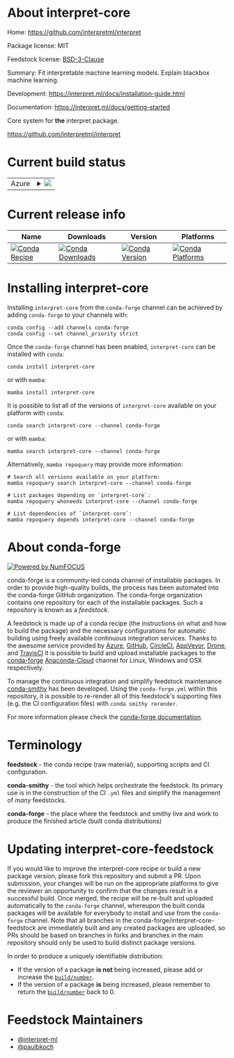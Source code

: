 About interpret-core
====================

Home: https://github.com/interpretml/interpret

Package license: MIT

Feedstock license: [BSD-3-Clause](https://github.com/conda-forge/interpret-core-feedstock/blob/main/LICENSE.txt)

Summary: Fit interpretable machine learning models. Explain blackbox machine learning.

Development: https://interpret.ml/docs/installation-guide.html

Documentation: https://interpret.ml/docs/getting-started

Core system for **the** interpret package.

https://github.com/interpretml/interpret


Current build status
====================


<table>
    
  <tr>
    <td>Azure</td>
    <td>
      <details>
        <summary>
          <a href="https://dev.azure.com/conda-forge/feedstock-builds/_build/latest?definitionId=18587&branchName=main">
            <img src="https://dev.azure.com/conda-forge/feedstock-builds/_apis/build/status/interpret-core-feedstock?branchName=main">
          </a>
        </summary>
        <table>
          <thead><tr><th>Variant</th><th>Status</th></tr></thead>
          <tbody><tr>
              <td>linux_64_python3.10.____cpython</td>
              <td>
                <a href="https://dev.azure.com/conda-forge/feedstock-builds/_build/latest?definitionId=18587&branchName=main">
                  <img src="https://dev.azure.com/conda-forge/feedstock-builds/_apis/build/status/interpret-core-feedstock?branchName=main&jobName=linux&configuration=linux%20linux_64_python3.10.____cpython" alt="variant">
                </a>
              </td>
            </tr><tr>
              <td>linux_64_python3.11.____cpython</td>
              <td>
                <a href="https://dev.azure.com/conda-forge/feedstock-builds/_build/latest?definitionId=18587&branchName=main">
                  <img src="https://dev.azure.com/conda-forge/feedstock-builds/_apis/build/status/interpret-core-feedstock?branchName=main&jobName=linux&configuration=linux%20linux_64_python3.11.____cpython" alt="variant">
                </a>
              </td>
            </tr><tr>
              <td>linux_64_python3.7.____cpython</td>
              <td>
                <a href="https://dev.azure.com/conda-forge/feedstock-builds/_build/latest?definitionId=18587&branchName=main">
                  <img src="https://dev.azure.com/conda-forge/feedstock-builds/_apis/build/status/interpret-core-feedstock?branchName=main&jobName=linux&configuration=linux%20linux_64_python3.7.____cpython" alt="variant">
                </a>
              </td>
            </tr><tr>
              <td>linux_64_python3.8.____cpython</td>
              <td>
                <a href="https://dev.azure.com/conda-forge/feedstock-builds/_build/latest?definitionId=18587&branchName=main">
                  <img src="https://dev.azure.com/conda-forge/feedstock-builds/_apis/build/status/interpret-core-feedstock?branchName=main&jobName=linux&configuration=linux%20linux_64_python3.8.____cpython" alt="variant">
                </a>
              </td>
            </tr><tr>
              <td>linux_64_python3.9.____cpython</td>
              <td>
                <a href="https://dev.azure.com/conda-forge/feedstock-builds/_build/latest?definitionId=18587&branchName=main">
                  <img src="https://dev.azure.com/conda-forge/feedstock-builds/_apis/build/status/interpret-core-feedstock?branchName=main&jobName=linux&configuration=linux%20linux_64_python3.9.____cpython" alt="variant">
                </a>
              </td>
            </tr><tr>
              <td>osx_64_python3.10.____cpython</td>
              <td>
                <a href="https://dev.azure.com/conda-forge/feedstock-builds/_build/latest?definitionId=18587&branchName=main">
                  <img src="https://dev.azure.com/conda-forge/feedstock-builds/_apis/build/status/interpret-core-feedstock?branchName=main&jobName=osx&configuration=osx%20osx_64_python3.10.____cpython" alt="variant">
                </a>
              </td>
            </tr><tr>
              <td>osx_64_python3.11.____cpython</td>
              <td>
                <a href="https://dev.azure.com/conda-forge/feedstock-builds/_build/latest?definitionId=18587&branchName=main">
                  <img src="https://dev.azure.com/conda-forge/feedstock-builds/_apis/build/status/interpret-core-feedstock?branchName=main&jobName=osx&configuration=osx%20osx_64_python3.11.____cpython" alt="variant">
                </a>
              </td>
            </tr><tr>
              <td>osx_64_python3.7.____cpython</td>
              <td>
                <a href="https://dev.azure.com/conda-forge/feedstock-builds/_build/latest?definitionId=18587&branchName=main">
                  <img src="https://dev.azure.com/conda-forge/feedstock-builds/_apis/build/status/interpret-core-feedstock?branchName=main&jobName=osx&configuration=osx%20osx_64_python3.7.____cpython" alt="variant">
                </a>
              </td>
            </tr><tr>
              <td>osx_64_python3.8.____cpython</td>
              <td>
                <a href="https://dev.azure.com/conda-forge/feedstock-builds/_build/latest?definitionId=18587&branchName=main">
                  <img src="https://dev.azure.com/conda-forge/feedstock-builds/_apis/build/status/interpret-core-feedstock?branchName=main&jobName=osx&configuration=osx%20osx_64_python3.8.____cpython" alt="variant">
                </a>
              </td>
            </tr><tr>
              <td>osx_64_python3.9.____cpython</td>
              <td>
                <a href="https://dev.azure.com/conda-forge/feedstock-builds/_build/latest?definitionId=18587&branchName=main">
                  <img src="https://dev.azure.com/conda-forge/feedstock-builds/_apis/build/status/interpret-core-feedstock?branchName=main&jobName=osx&configuration=osx%20osx_64_python3.9.____cpython" alt="variant">
                </a>
              </td>
            </tr><tr>
              <td>win_64_python3.10.____cpython</td>
              <td>
                <a href="https://dev.azure.com/conda-forge/feedstock-builds/_build/latest?definitionId=18587&branchName=main">
                  <img src="https://dev.azure.com/conda-forge/feedstock-builds/_apis/build/status/interpret-core-feedstock?branchName=main&jobName=win&configuration=win%20win_64_python3.10.____cpython" alt="variant">
                </a>
              </td>
            </tr><tr>
              <td>win_64_python3.11.____cpython</td>
              <td>
                <a href="https://dev.azure.com/conda-forge/feedstock-builds/_build/latest?definitionId=18587&branchName=main">
                  <img src="https://dev.azure.com/conda-forge/feedstock-builds/_apis/build/status/interpret-core-feedstock?branchName=main&jobName=win&configuration=win%20win_64_python3.11.____cpython" alt="variant">
                </a>
              </td>
            </tr><tr>
              <td>win_64_python3.7.____cpython</td>
              <td>
                <a href="https://dev.azure.com/conda-forge/feedstock-builds/_build/latest?definitionId=18587&branchName=main">
                  <img src="https://dev.azure.com/conda-forge/feedstock-builds/_apis/build/status/interpret-core-feedstock?branchName=main&jobName=win&configuration=win%20win_64_python3.7.____cpython" alt="variant">
                </a>
              </td>
            </tr><tr>
              <td>win_64_python3.8.____cpython</td>
              <td>
                <a href="https://dev.azure.com/conda-forge/feedstock-builds/_build/latest?definitionId=18587&branchName=main">
                  <img src="https://dev.azure.com/conda-forge/feedstock-builds/_apis/build/status/interpret-core-feedstock?branchName=main&jobName=win&configuration=win%20win_64_python3.8.____cpython" alt="variant">
                </a>
              </td>
            </tr><tr>
              <td>win_64_python3.9.____cpython</td>
              <td>
                <a href="https://dev.azure.com/conda-forge/feedstock-builds/_build/latest?definitionId=18587&branchName=main">
                  <img src="https://dev.azure.com/conda-forge/feedstock-builds/_apis/build/status/interpret-core-feedstock?branchName=main&jobName=win&configuration=win%20win_64_python3.9.____cpython" alt="variant">
                </a>
              </td>
            </tr>
          </tbody>
        </table>
      </details>
    </td>
  </tr>
</table>

Current release info
====================

| Name | Downloads | Version | Platforms |
| --- | --- | --- | --- |
| [![Conda Recipe](https://img.shields.io/badge/recipe-interpret--core-green.svg)](https://anaconda.org/conda-forge/interpret-core) | [![Conda Downloads](https://img.shields.io/conda/dn/conda-forge/interpret-core.svg)](https://anaconda.org/conda-forge/interpret-core) | [![Conda Version](https://img.shields.io/conda/vn/conda-forge/interpret-core.svg)](https://anaconda.org/conda-forge/interpret-core) | [![Conda Platforms](https://img.shields.io/conda/pn/conda-forge/interpret-core.svg)](https://anaconda.org/conda-forge/interpret-core) |

Installing interpret-core
=========================

Installing `interpret-core` from the `conda-forge` channel can be achieved by adding `conda-forge` to your channels with:

```
conda config --add channels conda-forge
conda config --set channel_priority strict
```

Once the `conda-forge` channel has been enabled, `interpret-core` can be installed with `conda`:

```
conda install interpret-core
```

or with `mamba`:

```
mamba install interpret-core
```

It is possible to list all of the versions of `interpret-core` available on your platform with `conda`:

```
conda search interpret-core --channel conda-forge
```

or with `mamba`:

```
mamba search interpret-core --channel conda-forge
```

Alternatively, `mamba repoquery` may provide more information:

```
# Search all versions available on your platform:
mamba repoquery search interpret-core --channel conda-forge

# List packages depending on `interpret-core`:
mamba repoquery whoneeds interpret-core --channel conda-forge

# List dependencies of `interpret-core`:
mamba repoquery depends interpret-core --channel conda-forge
```


About conda-forge
=================

[![Powered by
NumFOCUS](https://img.shields.io/badge/powered%20by-NumFOCUS-orange.svg?style=flat&colorA=E1523D&colorB=007D8A)](https://numfocus.org)

conda-forge is a community-led conda channel of installable packages.
In order to provide high-quality builds, the process has been automated into the
conda-forge GitHub organization. The conda-forge organization contains one repository
for each of the installable packages. Such a repository is known as a *feedstock*.

A feedstock is made up of a conda recipe (the instructions on what and how to build
the package) and the necessary configurations for automatic building using freely
available continuous integration services. Thanks to the awesome service provided by
[Azure](https://azure.microsoft.com/en-us/services/devops/), [GitHub](https://github.com/),
[CircleCI](https://circleci.com/), [AppVeyor](https://www.appveyor.com/),
[Drone](https://cloud.drone.io/welcome), and [TravisCI](https://travis-ci.com/)
it is possible to build and upload installable packages to the
[conda-forge](https://anaconda.org/conda-forge) [Anaconda-Cloud](https://anaconda.org/)
channel for Linux, Windows and OSX respectively.

To manage the continuous integration and simplify feedstock maintenance
[conda-smithy](https://github.com/conda-forge/conda-smithy) has been developed.
Using the ``conda-forge.yml`` within this repository, it is possible to re-render all of
this feedstock's supporting files (e.g. the CI configuration files) with ``conda smithy rerender``.

For more information please check the [conda-forge documentation](https://conda-forge.org/docs/).

Terminology
===========

**feedstock** - the conda recipe (raw material), supporting scripts and CI configuration.

**conda-smithy** - the tool which helps orchestrate the feedstock.
                   Its primary use is in the construction of the CI ``.yml`` files
                   and simplify the management of *many* feedstocks.

**conda-forge** - the place where the feedstock and smithy live and work to
                  produce the finished article (built conda distributions)


Updating interpret-core-feedstock
=================================

If you would like to improve the interpret-core recipe or build a new
package version, please fork this repository and submit a PR. Upon submission,
your changes will be run on the appropriate platforms to give the reviewer an
opportunity to confirm that the changes result in a successful build. Once
merged, the recipe will be re-built and uploaded automatically to the
`conda-forge` channel, whereupon the built conda packages will be available for
everybody to install and use from the `conda-forge` channel.
Note that all branches in the conda-forge/interpret-core-feedstock are
immediately built and any created packages are uploaded, so PRs should be based
on branches in forks and branches in the main repository should only be used to
build distinct package versions.

In order to produce a uniquely identifiable distribution:
 * If the version of a package **is not** being increased, please add or increase
   the [``build/number``](https://docs.conda.io/projects/conda-build/en/latest/resources/define-metadata.html#build-number-and-string).
 * If the version of a package **is** being increased, please remember to return
   the [``build/number``](https://docs.conda.io/projects/conda-build/en/latest/resources/define-metadata.html#build-number-and-string)
   back to 0.

Feedstock Maintainers
=====================

* [@interpret-ml](https://github.com/interpret-ml/)
* [@paulbkoch](https://github.com/paulbkoch/)

